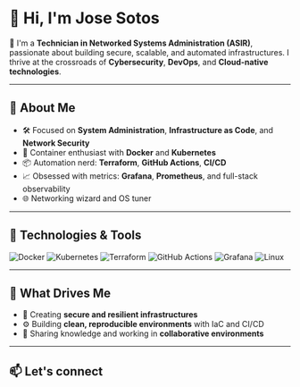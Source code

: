 # 👋 Hi, I'm Jose Sotos

🔧 I'm a **Technician in Networked Systems Administration (ASIR)**, passionate about building secure, scalable, and automated infrastructures. I thrive at the crossroads of **Cybersecurity**, **DevOps**, and **Cloud-native technologies**.

---

## 💼 About Me

- 🛠️ Focused on **System Administration**, **Infrastructure as Code**, and **Network Security**
- 🐳 Container enthusiast with **Docker** and **Kubernetes**
- 📦 Automation nerd: **Terraform**, **GitHub Actions**, **CI/CD**
- 📈 Obsessed with metrics: **Grafana**, **Prometheus**, and full-stack observability
- 🌐 Networking wizard and OS tuner

---

## 🚀 Technologies & Tools

![Docker](https://img.shields.io/badge/Docker-2496ED?style=flat&logo=docker&logoColor=white)
![Kubernetes](https://img.shields.io/badge/Kubernetes-326CE5?style=flat&logo=kubernetes&logoColor=white)
![Terraform](https://img.shields.io/badge/Terraform-623CE4?style=flat&logo=terraform&logoColor=white)
![GitHub Actions](https://img.shields.io/badge/GitHub%20Actions-2088FF?style=flat&logo=githubactions&logoColor=white)
![Grafana](https://img.shields.io/badge/Grafana-F46800?style=flat&logo=grafana&logoColor=white)
![Linux](https://img.shields.io/badge/Linux-FCC624?style=flat&logo=linux&logoColor=black)

---

## 🎯 What Drives Me

- 🔐 Creating **secure and resilient infrastructures**
- ⚙️ Building **clean, reproducible environments** with IaC and CI/CD
- 🤝 Sharing knowledge and working in **collaborative environments**

---

## 📫 Let's connect
